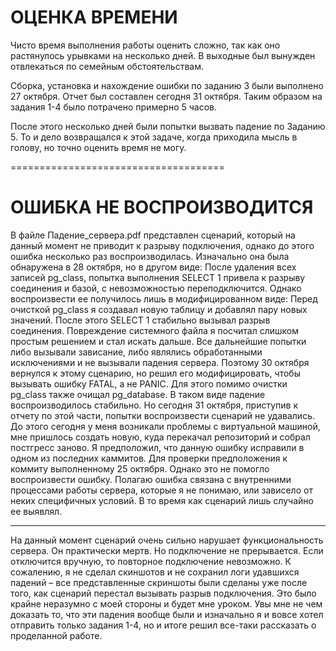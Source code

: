 # ОЦЕНКА ВРЕМЕНИ
Чисто время выполнения работы оценить сложно, так как оно растянулось урывками на несколько дней. 
В выходные был вынужден отвлекаться по семейным обстоятельствам. 

Сборка, установка и нахождение ошибки по заданию 3 были выполнено 27 октября. Отчет был составлен сегодня 31 октября.
Таким образом на задания 1-4 было потрачено примерно 5 часов.

После этого несколько дней были попытки вызвать падение по Заданию 5. То и дело возвращался к этой задаче, когда приходила мысль в голову, но точно оценить время не могу.

=====================================

# ОШИБКА НЕ ВОСПРОИЗВОДИТСЯ 
В файле Падение_сервера.pdf представлен сценарий, который на данный момент не приводит к разрыву подключения, однако до этого ошибка несколько раз воспроизводилась. 
Изначально она была обнаружена в 28 октября, но в другом виде:
После удаления всех записей pg_class, попытка выполнения SELECT 1 привела к разрыву соединения и базой, с невозможностью переподключится.
Однако воспроизвести ее получилось лишь в модифицированном виде:
Перед очисткой pg_class я создавал новую таблицу и добавлял пару новых значений. После этого SELECT 1 стабильно вызывал разрыв соединения.
Повреждение системного файла я посчитал слишком простым решением и стал искать дальше. Все дальнейшие попытки либо вызывали зависание, либо являлись обработанными исключениями и не вызывали падения сервера.
Поэтому 30 октября вернулся к этому сценарию, но решил его модифицировать, чтобы вызывать ошибку FATAL, а не PANIC. Для этого помимо очистки pg_class также очищал pg_database.
В таком виде падение воспроизводилось стабильно.
Но сегодня 31 октября, приступив к отчету по этой части, попытки воспроизвести сценарий не удавались. 
До этого сегодня у меня возникали проблемы с виртуальной машиной, мне пришлось создать новую, куда перекачал репозиторий и собрал постгресс заново. Я предположил, что данную ошибку исправили в одном из последних каммитов. Для проверки предположения к коммиту выполненному 25 октября. Однако это не помогло воспроизвести ошибку.
Полагаю ошибка связана с внутренними процессами работы сервера, которые я не понимаю, или зависело от неких специфичных условий. В то время как сценарий лишь случайно ее выявлял.

*****

На данный момент сценарий очень сильно нарушает функциональность сервера. Он практически мертв. Но подключение не прерывается. 
Если отключится вручную, то повторное подключение невозможно.
К сожалению, я не сделал скиншотов и не сохранил логи удавшихся падений – все представленные скриншоты были сделаны уже после того, как сценарий перестал вызывать разрыв подключения. Это было крайне неразумно с моей стороны и будет мне уроком. Увы мне не чем доказать то, что эти падения вообще были и изначально я и вовсе хотел отправить только задания 1-4, но и итоге решил все-таки рассказать о проделанной работе.

